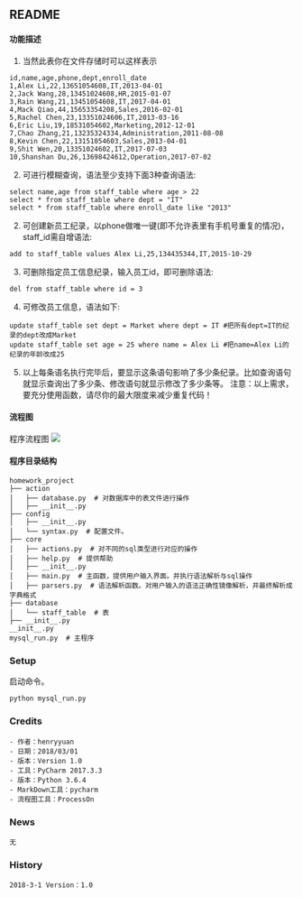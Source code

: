 ## README
#### **功能描述**
1. 当然此表你在文件存储时可以这样表示
```text
id,name,age,phone,dept,enroll_date
1,Alex Li,22,13651054608,IT,2013-04-01
2,Jack Wang,28,13451024608,HR,2015-01-07
3,Rain Wang,21,13451054608,IT,2017-04-01
4,Mack Qiao,44,15653354208,Sales,2016-02-01
5,Rachel Chen,23,13351024606,IT,2013-03-16
6,Eric Liu,19,18531054602,Marketing,2012-12-01
7,Chao Zhang,21,13235324334,Administration,2011-08-08
8,Kevin Chen,22,13151054603,Sales,2013-04-01
9,Shit Wen,20,13351024602,IT,2017-07-03
10,Shanshan Du,26,13698424612,Operation,2017-07-02
```
2. 可进行模糊查询，语法至少支持下面3种查询语法:
```text
select name,age from staff_table where age > 22
select * from staff_table where dept = "IT"
select * from staff_table where enroll_date like "2013"
```
2. 可创建新员工纪录，以phone做唯一键(即不允许表里有手机号重复的情况)，staff_id需自增语法: 
```text
add to staff_table values Alex Li,25,134435344,IT,2015-10-29
```
3. 可删除指定员工信息纪录，输入员工id，即可删除语法: 
```text
del from staff_table where id = 3
```
4. 可修改员工信息，语法如下:
```text
update staff_table set dept = Market where dept = IT #把所有dept=IT的纪录的dept改成Market
update staff_table set age = 25 where name = Alex Li #把name=Alex Li的纪录的年龄改成25
```
5. 以上每条语名执行完毕后，要显示这条语句影响了多少条纪录。比如查询语句就显示查询出了多少条、修改语句就显示修改了多少条等。
注意：以上需求，要充分使用函数，请尽你的最大限度来减少重复代码！

#### **流程图**
程序流程图
![](https://github.com/henryyuan/first-app/tree/master/homework/Module2/练习题目/作业_用户信息增删改/作业_用户信息增删改.png.png)

#### **程序目录结构**
````text
homework_project
├── action
│   ├── database.py  # 对数据库中的表文件进行操作
│   ├── __init__.py
├── config
│   ├── __init__.py
│   └── syntax.py  # 配置文件。
├── core
│   ├── actions.py  # 对不同的sql类型进行对应的操作
│   ├── help.py  # 提供帮助
│   ├── __init__.py
│   ├── main.py  # 主函数，提供用户输入界面。并执行语法解析与sql操作
│   ├── parsers.py  # 语法解析函数。对用户输入的语法正确性镜像解析，并最终解析成字典格式
├── database
│   └── staff_table  # 表
├── __init__.py
__init__.py 
mysql_run.py  # 主程序
````
    
### Setup
启动命令。
```text
python mysql_run.py
```

### Credits
    - 作者：henryyuan
    - 日期：2018/03/01
    - 版本：Version 1.0
    - 工具：PyCharm 2017.3.3
    - 版本：Python 3.6.4
    - MarkDown工具：pycharm
    - 流程图工具：ProcessOn
    
### News
    无

### History
    2018-3-1 Version：1.0
